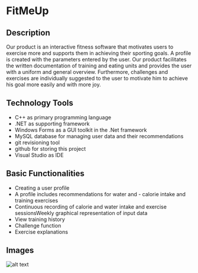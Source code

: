 # FitMeUp

## Description

Our product is an interactive fitness software that motivates users to exercise more and supports them in achieving their sporting goals. A profile is created with the parameters entered by the user.
Our product facilitates the written documentation of training and eating units and provides the user with a uniform and general overview.
Furthermore, challenges and exercises are individually suggested to the user to motivate him to achieve his goal more easily and with more joy.

## Technology Tools

- C++ as primary programming language
- .NET as supporting framework
- Windows Forms as a GUI toolkit in the .Net framework
- MySQL database for managing user data and their recommendations
- git revisioning tool
- github for storing this project
- Visual Studio as IDE

## Basic Functionalities

- Creating a user profile
- A profile includes recommendations for water and - calorie intake and training exercises
- Continuous recording of calorie and water intake and exercise sessionsWeekly graphical representation of input data
- View training history
- Challenge function 
- Exercise explanations

## Images

![alt text](images/login "Login Window")
